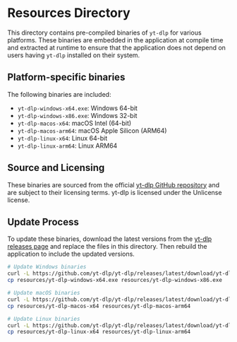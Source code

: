 # Resources Directory

This directory contains pre-compiled binaries of `yt-dlp` for various platforms. These binaries are embedded in the application at compile time and extracted at runtime to ensure that the application does not depend on users having `yt-dlp` installed on their system.

## Platform-specific binaries

The following binaries are included:

- `yt-dlp-windows-x64.exe`: Windows 64-bit
- `yt-dlp-windows-x86.exe`: Windows 32-bit
- `yt-dlp-macos-x64`: macOS Intel (64-bit)
- `yt-dlp-macos-arm64`: macOS Apple Silicon (ARM64)
- `yt-dlp-linux-x64`: Linux 64-bit
- `yt-dlp-linux-arm64`: Linux ARM64

## Source and Licensing

These binaries are sourced from the official [yt-dlp GitHub repository](https://github.com/yt-dlp/yt-dlp/releases) and are subject to their licensing terms. yt-dlp is licensed under the Unlicense license.

## Update Process

To update these binaries, download the latest versions from the [yt-dlp releases page](https://github.com/yt-dlp/yt-dlp/releases) and replace the files in this directory. Then rebuild the application to include the updated versions.

```bash
# Update Windows binaries
curl -L https://github.com/yt-dlp/yt-dlp/releases/latest/download/yt-dlp.exe -o resources/yt-dlp-windows-x64.exe
cp resources/yt-dlp-windows-x64.exe resources/yt-dlp-windows-x86.exe

# Update macOS binaries
curl -L https://github.com/yt-dlp/yt-dlp/releases/latest/download/yt-dlp_macos -o resources/yt-dlp-macos-x64
cp resources/yt-dlp-macos-x64 resources/yt-dlp-macos-arm64

# Update Linux binaries
curl -L https://github.com/yt-dlp/yt-dlp/releases/latest/download/yt-dlp -o resources/yt-dlp-linux-x64
cp resources/yt-dlp-linux-x64 resources/yt-dlp-linux-arm64 
